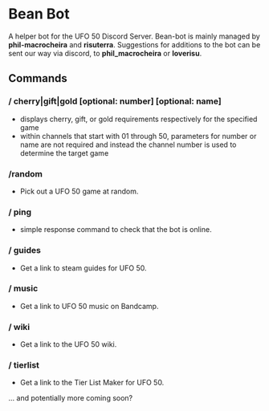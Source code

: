 # Bean Bot
A helper bot for the UFO 50 Discord Server. Bean-bot is mainly managed by **phil-macrocheira** and **risuterra**.
Suggestions for additions to the bot can be sent our way via discord, to **phil_macrocheira** or **loverisu**.

## Commands
### / cherry|gift|gold [optional: number] [optional: name]
- displays cherry, gift, or gold requirements respectively for the specified game
- within channels that start with 01 through 50, parameters for number or name are not required and instead the channel number is used to determine the target game
### /random
- Pick out a UFO 50 game at random.
### / ping
- simple response command to check that the bot is online.
### / guides
- Get a link to steam guides for UFO 50.
### / music
- Get a link to UFO 50 music on Bandcamp.
### / wiki
- Get a link to the UFO 50 wiki.
### / tierlist
- Get a link to the Tier List Maker for UFO 50.

... and potentially more coming soon?
